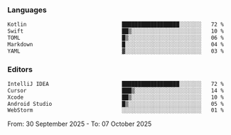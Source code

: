 <!--START_SECTION:waka-->
### Languages
```txt
Kotlin                              ██████████████████░░░░░░░   72 %
Swift                               ██▒░░░░░░░░░░░░░░░░░░░░░░   10 %
TOML                                █▒░░░░░░░░░░░░░░░░░░░░░░░   06 %
Markdown                            █░░░░░░░░░░░░░░░░░░░░░░░░   04 %
YAML                                ▓░░░░░░░░░░░░░░░░░░░░░░░░   03 %
```

### Editors
```txt
IntelliJ IDEA                       ██████████████████░░░░░░░   72 %
Cursor                              ███▒░░░░░░░░░░░░░░░░░░░░░   14 %
Xcode                               ██▒░░░░░░░░░░░░░░░░░░░░░░   10 %
Android Studio                      █▒░░░░░░░░░░░░░░░░░░░░░░░   05 %
WebStorm                            ░░░░░░░░░░░░░░░░░░░░░░░░░   01 %
```

From: 30 September 2025 - To: 07 October 2025
<!--END_SECTION:waka-->
